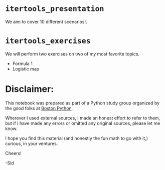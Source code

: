 # `itertools_presentation`

We aim to cover 10 different scenarios!.

# `itertools_exercises`

We will perform two exercises on two of my most favorite topics.

- Formula 1
- Logistic map

# Disclaimer:

This notebook was prepared as part of a Python study group organized by the good folks at [Boston Python](https://about.bostonpython.com/). 

Wherever I used external sources, I made an honest effort to refer to them, but if I have made any errors or omitted any original sources, please let me know.

I hope you find this material (and honestly the fun math to go with it,) curious, in your ventures.

Cheers!

-Sid